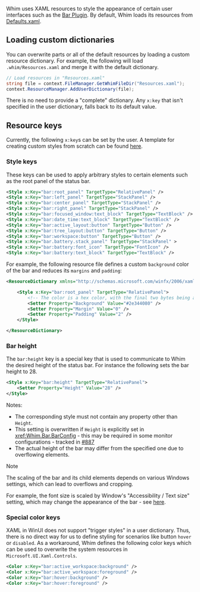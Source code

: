 Whim uses XAML resources to style the appearance of certain user interfaces such as the [Bar Plugin](../../configure/plugins/bar.md). By default, Whim loads its resources from [Defaults.xaml](https://github.com/dalyIsaac/Whim/blob/main/src/Whim/Resources/Defaults.xaml). <!-- markdownlint-disable-line MD041 -->

## Loading custom dictionaries

You can overwrite parts or all of the default resources by loading a custom resource dictionary. For example, the following will load `.whim/Resources.xaml` and merge it with the default dictionary.

```csharp
// Load resources in "Resources.xaml"
string file = context.FileManager.GetWhimFileDir("Resources.xaml");
context.ResourceManager.AddUserDictionary(file);
```

There is no need to provide a "complete" dictionary. Any `x:key` that isn't specified in the user dictionary, falls back to its default value.

## Resource keys

Currently, the following `x:key`s can be set by the user. A template for creating custom styles from scratch can be found [here](https://github.com/urob/whim-config/blob/main/bar.resources.xaml).

### Style keys

These keys can be used to apply arbitrary styles to certain elements such as the root panel of the status bar.

```xml
<Style x:Key="bar:root_panel" TargetType="RelativePanel" />             <!-- Root panel -->
<Style x:Key="bar:left_panel" TargetType="StackPanel" />                <!-- Left sub panel -->
<Style x:Key="bar:center_panel" TargetType="StackPanel" />              <!-- Center sub panel -->
<Style x:Key="bar:right_panel" TargetType="StackPanel" />               <!-- Right sub panel -->
<Style x:Key="bar:focused_window:text_block" TargetType="TextBlock" />  <!-- Focused window widget -->
<Style x:Key="bar:date_time:text_block" TargetType="TextBlock" />       <!-- Date-time widget -->
<Style x:Key="bar:active_layout:button" TargetType="Button" />          <!-- Active layout widget -->
<Style x:Key="bar:tree_layout:button" TargetType="Button" />            <!-- Tree layout widget -->
<Style x:Key="bar:workspace:button" TargetType="Button" />              <!-- Workspace widget -->
<Style x:Key="bar.battery.stack_panel" TargetType="StackPanel" >        <!-- StackPanel wrapper around the battery widget -->
<Style x:Key="bar:battery:font_icon" TargetType="FontIcon" />           <!-- The font icon to use for the battery widget !-->
<Style x:Key="bar:battery:text_block" TargetType="TextBlock" />         <!-- The text block for the battery widget !-->
```

For example, the following resource file defines a custom `background` color of the bar and reduces its `margins` and `padding`:

```xml
<ResourceDictionary xmlns="http://schemas.microsoft.com/winfx/2006/xaml/presentation" xmlns:x="http://schemas.microsoft.com/winfx/2006/xaml">

    <Style x:Key="bar:root_panel" TargetType="RelativePanel">
        <!-- The color is a hex color, with the final two bytes being alpha (transparency). -->
        <Setter Property="Background" Value="#2e344080" />
        <Setter Property="Margin" Value="0" />
        <Setter Property="Padding" Value="2" />
    </Style>

</ResourceDictionary>
```

### Bar height

The `bar:height` key is a special key that is used to communicate to Whim the desired height of the status bar. For instance the following sets the bar height to 28.

```xml
<Style x:Key="bar:height" TargetType="RelativePanel">
    <Setter Property="Height" Value="28" />
</Style>
```

Notes:

- The corresponding style must not contain any property other than `Height`.
- This setting is overwritten if `Height` is explicitly set in <xref:Whim.Bar.BarConfig> - this may be required in some monitor configurations - tracked in [#887](https://github.com/dalyIsaac/Whim/issues/887)
- The actual height of the bar may differ from the specified one due to overflowing elements.

> [!NOTE]
> The scaling of the bar and its child elements depends on various Windows settings, which can lead to overflows and cropping.
>
> For example, the font size is scaled by Window's "Accessibility / Text size" setting, which may change the appearance of the bar - see [here](https://github.com/dalyIsaac/Whim/issues/730#issuecomment-1863761492).

### Special color keys

XAML in WinUI does not support "trigger styles" in a user dictionary. Thus, there is no direct way for us to define styling for scenarios like button `hover` or `disabled`. As a workaround, Whim defines the following color keys which can be used to overwrite the system resources in `Microsoft.UI.Xaml.Controls`.

```xml
<Color x:Key="bar:active_workspace:background" />                       <!-- Active workspace background color -->
<Color x:Key="bar:active_workspace:foreground" />                       <!-- Active workspace foreground color -->
<Color x:Key="bar:hover:background" />                                  <!-- Mouse-over button background color -->
<Color x:Key="bar:hover:foreground" />                                  <!-- Mouse-over button foreground color -->
```
